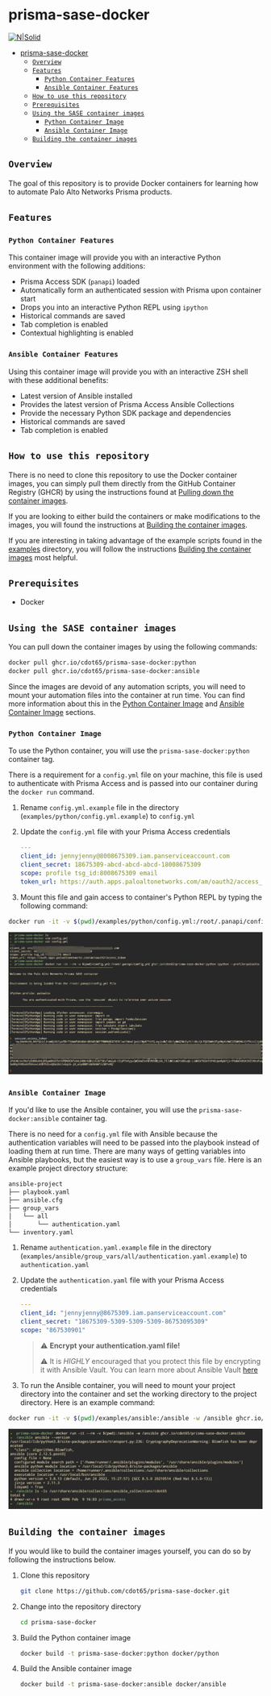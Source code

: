 # prisma-sase-docker

[![N|Solid](./images/paloaltonetworks_logo.png)](https://www.paloaltonetworks.com/)

- [prisma-sase-docker](#prisma-sase-docker)
  - [`Overview`](#overview)
  - [`Features`](#features)
    - [`Python Container Features`](#python-container-features)
    - [`Ansible Container Features`](#ansible-container-features)
  - [`How to use this repository`](#how-to-use-this-repository)
  - [`Prerequisites`](#prerequisites)
  - [`Using the SASE container images`](#using-the-sase-container-images)
    - [`Python Container Image`](#python-container-image)
    - [`Ansible Container Image`](#ansible-container-image)
  - [`Building the container images`](#building-the-container-images)

## `Overview`

The goal of this repository is to provide Docker containers for learning how to automate Palo Alto Networks Prisma products.

## `Features`

### `Python Container Features`

This container image will provide you with an interactive Python environment with the following additions:

- Prisma Access SDK (`panapi`) loaded
- Automatically form an authenticated session with Prisma upon container start
- Drops you into an interactive Python REPL using `ipython`
- Historical commands are saved
- Tab completion is enabled
- Contextual highlighting is enabled

### `Ansible Container Features`

Using this container image will provide you with an interactive ZSH shell with these additional benefits:

- Latest version of Ansible installed
- Provides the latest version of Prisma Access Ansible Collections
- Provide the necessary Python SDK package and dependencies
- Historical commands are saved
- Tab completion is enabled

## `How to use this repository`

There is no need to clone this repository to use the Docker container images, you can simply pull them directly from the GitHub Container Registry (GHCR) by using the instructions found at [Pulling down the container images](#pulling-down-the-container-images).

If you are looking to either build the containers or make modifications to the images, you will found the instructions at [Building the container images](#building-the-container-images).

If you are interesting in taking advantage of the example scripts found in the [examples](examples/) directory, you will follow the instructions [Building the container images](#python-container-image) most helpful.

## `Prerequisites`

- Docker

## `Using the SASE container images`

You can pull down the container images by using the following commands:

```bash
docker pull ghcr.io/cdot65/prisma-sase-docker:python
docker pull ghcr.io/cdot65/prisma-sase-docker:ansible
```

Since the images are devoid of any automation scripts, you will need to mount your automation files into the container at run time. You can find more information about this in the [Python Container Image](#python-container-image) and [Ansible Container Image](#ansible-container-image) sections.

### `Python Container Image`

To use the Python container, you will use the `prisma-sase-docker:python` container tag.

There is a requirement for a `config.yml` file on your machine, this file is used to authenticate with Prisma Access and is passed into our container during the `docker run` command.

1. Rename `config.yml.example` file in the directory (`examples/python/config.yml.example`) to `config.yml`

2. Update the `config.yml` file with your Prisma Access credentials

   ```yaml
   ---
   client_id: jennyjenny@8008675309.iam.panserviceaccount.com
   client_secret: 18675309-abcd-abcd-abcd-18008675309
   scope: profile tsg_id:8008675309 email
   token_url: https://auth.apps.paloaltonetworks.com/am/oauth2/access_token
   ```

3. Mount this file and gain access to container's Python REPL by typing the following command:

```bash
docker run -it -v $(pwd)/examples/python/config.yml:/root/.panapi/config.yml ghcr.io/cdot65/prisma-sase-docker:python ipython --profile=paloalto
```

![python](images/docker_prisma_python.png)

### `Ansible Container Image`

If you'd like to use the Ansible container, you will use the `prisma-sase-docker:ansible` container tag.

There is no need for a `config.yml` file with Ansible because the authentication variables will need to be passed into the playbook instead of loading them at run time. There are many ways of getting variables into Ansible playbooks, but the easiest way is to use a `group_vars` file. Here is an example project directory structure:

```shell
ansible-project
├── playbook.yaml
├── ansible.cfg
├── group_vars
│   └── all
│       └── authentication.yaml
└── inventory.yaml
```

1. Rename `authentication.yaml.example` file in the directory (`examples/ansible/group_vars/all/authentication.yaml.example`) to `authentication.yaml`

2. Update the `authentication.yaml` file with your Prisma Access credentials

   ```yaml
   ---
   client_id: "jennyjenny@8675309.iam.panserviceaccount.com"
   client_secret: "18675309-5309-5309-5309-86753095309"
   scope: "867530901"
   ```

   > ⚠️ **Encrypt your authentication.yaml file!**
   >
   > ⚠️ It is _HIGHLY_ encouraged that you protect this file by encrypting it with Ansible Vault. You can learn more about Ansible Vault [here](docs/vault.md)

3. To run the Ansible container, you will need to mount your project directory into the container and set the working directory to the project directory. Here is an example command:

```bash
docker run -it -v $(pwd)/examples/ansible:/ansible -w /ansible ghcr.io/cdot65/prisma-sase-docker:ansible
```

![ansible](images/docker_prisma_ansible.png)

## `Building the container images`

If you would like to build the container images yourself, you can do so by following the instructions below.

1. Clone this repository

   ```bash
   git clone https://github.com/cdot65/prisma-sase-docker.git
   ```

2. Change into the repository directory

   ```bash
   cd prisma-sase-docker
   ```

3. Build the Python container image

   ```bash
   docker build -t prisma-sase-docker:python docker/python
   ```

4. Build the Ansible container image

   ```bash
   docker build -t prisma-sase-docker:ansible docker/ansible
   ```

